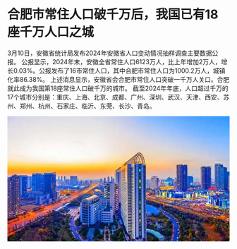 # 合肥市常住人口破千万后，我国已有18座千万人口之城

3月10日，安徽省统计局发布2024年安徽省人口变动情况抽样调查主要数据公报。
公报显示，2024年末，安徽全省常住人口6123万人，比上年增加2万人，增长0.03%。公报发布了16市常住人口，其中合肥市常住人口为1000.2万人，城镇化率86.38%。
上述消息显示，安徽省会合肥市常住人口突破一千万人关口。合肥就此成为我国第18座常住人口破千万的城市。
截至2024年年底，人口超过千万的17个城市分别是：重庆、上海、北京、成都、广州、深圳、武汉、天津、西安、苏州、郑州、杭州、石家庄、临沂、东莞、长沙、青岛。

![合肥市常住人口破千万](https://raw.githubusercontent.com/naughtyJun/book/refs/heads/main/3/3.png)